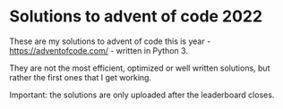 # Solutions to advent of code 2022
These are my solutions to advent of code this is year - https://adventofcode.com/ - written in Python 3.

They are not the most efficient, optimized or well written solutions, but rather the first ones that I get working.

Important: the solutions are only uploaded after the leaderboard closes.
